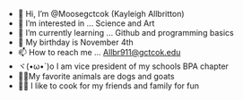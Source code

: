 - 👋 Hi, I’m @Moosegctcok (Kayleigh Allbritton) 
- 👀 I’m interested in ... Science and Art
- 🌱 I’m currently learning ... Github and programming basics 
- 🎂 My birthday is November 4th
- 📫 How to reach me ... Allbr911@gctcok.edu 
- ヾ(•ω•`)o I am vice president of my schools BPA chapter
- 🦌🐶My favorite animals are dogs and goats
- 🍜🧇 I like to cook for my friends and family for fun
